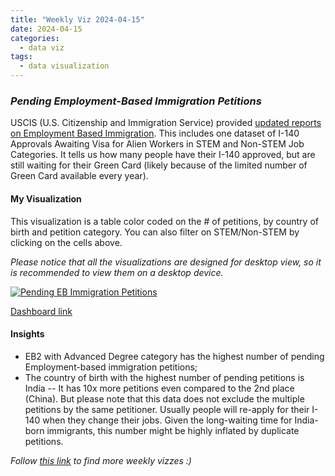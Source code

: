 ```yaml
---
title: "Weekly Viz 2024-04-15"
date: 2024-04-15
categories:
  - data viz
tags:
  - data visualization
---
```


### *Pending Employment-Based Immigration Petitions*

USCIS (U.S. Citizenship and Immigration Service) provided [updated reports on Employment Based Immigration](https://www.uscis.gov/tools/reports-and-studies#:~:text=Reports%20on%20Employment%20Based%20Immigration). This includes one dataset of I-140 Approvals Awaiting Visa for Alien Workers in STEM and Non-STEM Job Categories. It tells us how many people have their I-140 approved, but are still waiting for their Green Card (likely because of the limited number of Green Card available every year).  

#### My Visualization

This visualization is a table color coded on the # of petitions, by country of birth and petition category. You can also filter on STEM/Non-STEM by clicking on the cells above.  

*Please notice that all the visualizations are designed for desktop view, so it is recommended to view them on a desktop device.*  

<div class='tableauPlaceholder' id='viz1713241534980' style='position: relative'>
  <noscript><a href='#'>
    <img alt='Pending EB Immigration Petitions ' src='https:&#47;&#47;public.tableau.com&#47;static&#47;images&#47;20&#47;20240415PendingEBImmigrationPetitions&#47;PendingEBImmigrationPetitions&#47;1_rss.png' style='border: none' />
  </a></noscript>
  <object class='tableauViz'  style='display:none;'>
    <param name='host_url' value='https%3A%2F%2Fpublic.tableau.com%2F' />
    <param name='embed_code_version' value='3' /> 
    <param name='site_root' value='' />
    <param name='name' value='20240415PendingEBImmigrationPetitions&#47;PendingEBImmigrationPetitions' />
    <param name='tabs' value='no' />
    <param name='toolbar' value='yes' />
    <param name='static_image' value='https:&#47;&#47;public.tableau.com&#47;static&#47;images&#47;20&#47;20240415PendingEBImmigrationPetitions&#47;PendingEBImmigrationPetitions&#47;1.png' />
    <param name='animate_transition' value='yes' />
    <param name='display_static_image' value='yes' />
    <param name='display_spinner' value='yes' />
    <param name='display_overlay' value='yes' />
    <param name='display_count' value='yes' />
    <param name='language' value='en-US' />
  </object></div>        
  <script type='text/javascript'>         
    var divElement = document.getElementById('viz1713241534980');      
    var vizElement = divElement.getElementsByTagName('object')[0];       
    if ( divElement.offsetWidth > 800 ) { vizElement.style.width='800px';vizElement.style.height='627px';} else if ( divElement.offsetWidth > 500 ) { vizElement.style.width='800px';vizElement.style.height='627px';} else { vizElement.style.width='100%';vizElement.style.height='727px';}                
    var scriptElement = document.createElement('script');            
    scriptElement.src = 'https://public.tableau.com/javascripts/api/viz_v1.js';     
    vizElement.parentNode.insertBefore(scriptElement, vizElement);      
  </script>

[Dashboard link](https://public.tableau.com/views/20240415PendingEBImmigrationPetitions/PendingEBImmigrationPetitions?:language=en-US&:sid=&:display_count=n&:origin=viz_share_link)
  
#### Insights
* EB2 with Advanced Degree category has the highest number of pending Employment-based immigration petitions;  
* The country of birth with the highest number of pending petitions is India -- It has 10x more petitions even compared to the 2nd place (China). But please note that this data does not exclude the multiple petitions by the same petitioner. Usually people will re-apply for their I-140 when they change their jobs. Given the long-waiting time for India-born immigrants, this number might be highly inflated by duplicate petitions.  
  
  
*Follow [this link](https://yudong-94.github.io/personal-website/project/WeeklyViz2024/) to find more weekly vizzes :)*
